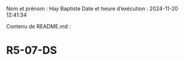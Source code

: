 Nom et prénom : Hay Baptiste
Date et heure d’exécution : 2024-11-20 12:41:34

Contenu de README.md :
# R5-07-DS